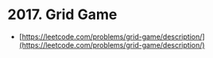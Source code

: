 # 2017. Grid Game

- [https://leetcode.com/problems/grid-game/description/](https://leetcode.com/problems/grid-game/description/)

